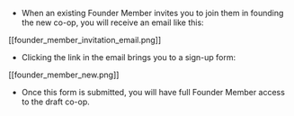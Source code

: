 * When an existing Founder Member invites you to join them in founding the new co-op, you will receive an email like this:

[[founder_member_invitation_email.png]]

* Clicking the link in the email brings you to a sign-up form:

[[founder_member_new.png]]

* Once this form is submitted, you will have full Founder Member access to the draft co-op.
